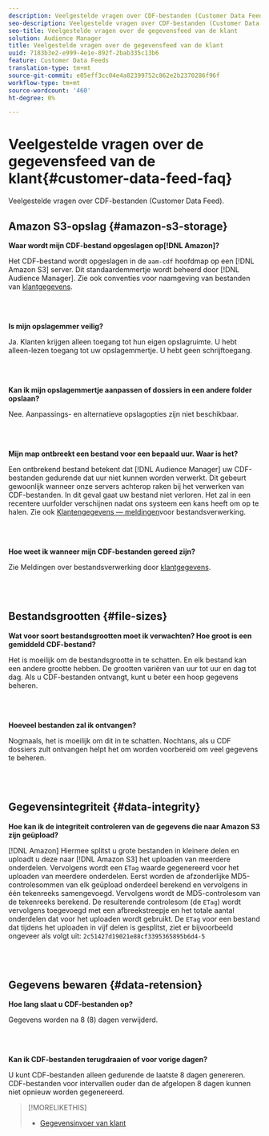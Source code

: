 ```yaml
---
description: Veelgestelde vragen over CDF-bestanden (Customer Data Feed).
seo-description: Veelgestelde vragen over CDF-bestanden (Customer Data Feed).
seo-title: Veelgestelde vragen over de gegevensfeed van de klant
solution: Audience Manager
title: Veelgestelde vragen over de gegevensfeed van de klant
uuid: 7183b3e2-e999-4e1e-892f-2bab335c13b6
feature: Customer Data Feeds
translation-type: tm+mt
source-git-commit: e05eff3cc04e4a82399752c862e2b2370286f96f
workflow-type: tm+mt
source-wordcount: '460'
ht-degree: 0%

---
```



# Veelgestelde vragen over de gegevensfeed van de klant{#customer-data-feed-faq}

Veelgestelde vragen over CDF-bestanden (Customer Data Feed).

## Amazon S3-opslag {#amazon-s3-storage}

**Waar wordt mijn CDF-bestand opgeslagen op[!DNL Amazon]?**

Het CDF-bestand wordt opgeslagen in de `aam-cdf` hoofdmap op een [!DNL Amazon S3] server. Dit standaardemmertje wordt beheerd door [!DNL Audience Manager]. Zie ook conventies voor naamgeving van bestanden van [klantgegevens](../features/cdf-files.md#cdf-naming-conventions).

<br> 

**Is mijn opslagemmer veilig?**

Ja. Klanten krijgen alleen toegang tot hun eigen opslagruimte. U hebt alleen-lezen toegang tot uw opslagemmertje. U hebt geen schrijftoegang.

<br> 

**Kan ik mijn opslagemmertje aanpassen of dossiers in een andere folder opslaan?**

Nee. Aanpassings- en alternatieve opslagopties zijn niet beschikbaar.

<br> 

**Mijn map ontbreekt een bestand voor een bepaald uur. Waar is het?**

Een ontbrekend bestand betekent dat [!DNL Audience Manager] uw CDF-bestanden gedurende dat uur niet kunnen worden verwerkt. Dit gebeurt gewoonlijk wanneer onze servers achterop raken bij het verwerken van CDF-bestanden. In dit geval gaat uw bestand niet verloren. Het zal in een recentere uurfolder verschijnen nadat ons systeem een kans heeft om op te halen. Zie ook [Klantengegevens — meldingen](../features/cdf-files.md#cdf-file-processing-notifications)voor bestandsverwerking.

<br> 

**Hoe weet ik wanneer mijn CDF-bestanden gereed zijn?**

Zie Meldingen over bestandsverwerking door [klantgegevens](../features/cdf-files.md#cdf-file-processing-notifications).

<br> 

## Bestandsgrootten {#file-sizes}

**Wat voor soort bestandsgrootten moet ik verwachten? Hoe groot is een gemiddeld CDF-bestand?**

Het is moeilijk om de bestandsgrootte in te schatten. En elk bestand kan een andere grootte hebben. De grootten variëren van uur tot uur en dag tot dag. Als u CDF-bestanden ontvangt, kunt u beter een hoop gegevens beheren.

<br> 

**Hoeveel bestanden zal ik ontvangen?**

Nogmaals, het is moeilijk om dit in te schatten. Nochtans, als u CDF dossiers zult ontvangen helpt het om worden voorbereid om veel gegevens te beheren.

<br> 

## Gegevensintegriteit {#data-integrity}

**Hoe kan ik de integriteit controleren van de gegevens die naar Amazon S3 zijn geüpload?**

[!DNL Amazon] Hiermee splitst u grote bestanden in kleinere delen en uploadt u deze naar [!DNL Amazon S3] het uploaden van meerdere onderdelen. Vervolgens wordt een `ETag` waarde gegenereerd voor het uploaden van meerdere onderdelen. Eerst worden de afzonderlijke MD5-controlesommen van elk geüpload onderdeel berekend en vervolgens in één tekenreeks samengevoegd. Vervolgens wordt de MD5-controlesom van de tekenreeks berekend. De resulterende controlesom (de `ETag`) wordt vervolgens toegevoegd met een afbreekstreepje en het totale aantal onderdelen dat voor het uploaden wordt gebruikt. De `ETag` voor een bestand dat tijdens het uploaden in vijf delen is gesplitst, ziet er bijvoorbeeld ongeveer als volgt uit: `2c51427d19021e88cf3395365895b6d4-5`

<br> 

## Gegevens bewaren {#data-retension}

**Hoe lang slaat u CDF-bestanden op?**

Gegevens worden na 8 (8) dagen verwijderd.

<br> 

**Kan ik CDF-bestanden terugdraaien of voor vorige dagen?**

U kunt CDF-bestanden alleen gedurende de laatste 8 dagen genereren. CDF-bestanden voor intervallen ouder dan de afgelopen 8 dagen kunnen niet opnieuw worden gegenereerd.

>[!MORELIKETHIS]
>
>* [Gegevensinvoer van klant](../features/cdf-files.md)

